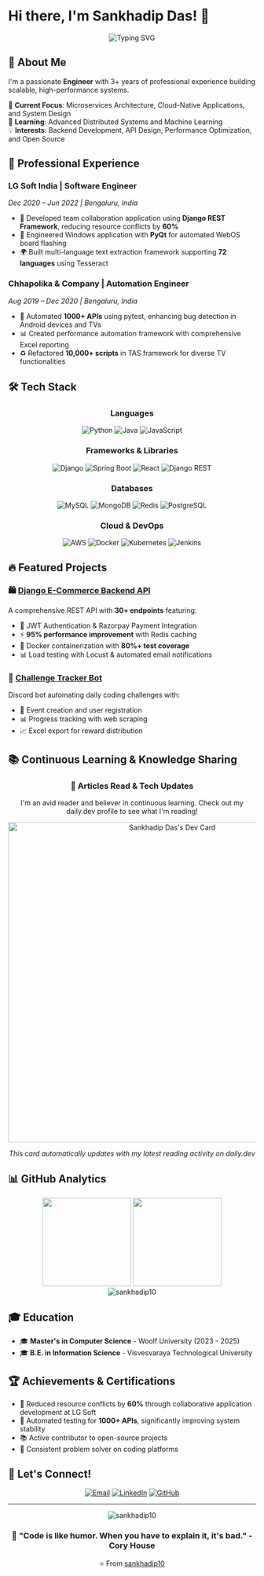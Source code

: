# Hi there, I'm Sankhadip Das! 👋

<div align="center">
  <img src="https://readme-typing-svg.herokuapp.com?font=Fira+Code&pause=1000&color=2E86C1&center=true&vCenter=true&width=435&lines=Developer;Django+%7C+React;Building+Scalable+Systems;Always+Learning%2C+Always+Growing" alt="Typing SVG" />
</div>

## 🚀 About Me

I'm a passionate **Engineer** with 3+ years of professional experience building scalable, high-performance systems. 
<!--Currently pursuing my **Master's in Computer Science** at Woolf University while continuously expanding my technical expertise. -->

🔭 **Current Focus**: Microservices Architecture, Cloud-Native Applications, and System Design  
🌱 **Learning**: Advanced Distributed Systems and Machine Learning  
💡 **Interests**: Backend Development, API Design, Performance Optimization, and Open Source

## 💼 Professional Experience

### **LG Soft India** | Software Engineer
*Dec 2020 – Jun 2022 | Bengaluru, India*
- 🚀 Developed team collaboration application using **Django REST Framework**, reducing resource conflicts by **60%**
- 🔧 Engineered Windows application with **PyQt** for automated WebOS board flashing
- 🌍 Built multi-language text extraction framework supporting **72 languages** using Tesseract

### **Chhapolika & Company** | Automation Engineer
*Aug 2019 – Dec 2020 | Bengaluru, India*
- 🤖 Automated **1000+ APIs** using pytest, enhancing bug detection in Android devices and TVs
- 📊 Created performance automation framework with comprehensive Excel reporting
- ♻️ Refactored **10,000+ scripts** in TAS framework for diverse TV functionalities

## 🛠️ Tech Stack

<div align="center">

### Languages
![Python](https://img.shields.io/badge/Python-3776AB?style=for-the-badge&logo=python&logoColor=white)
![Java](https://img.shields.io/badge/Java-ED8B00?style=for-the-badge&logo=openjdk&logoColor=white)
![JavaScript](https://img.shields.io/badge/JavaScript-F7DF1E?style=for-the-badge&logo=javascript&logoColor=black)

### Frameworks & Libraries
![Django](https://img.shields.io/badge/Django-092E20?style=for-the-badge&logo=django&logoColor=white)
![Spring Boot](https://img.shields.io/badge/Spring_Boot-6DB33F?style=for-the-badge&logo=spring&logoColor=white)
![React](https://img.shields.io/badge/React-20232A?style=for-the-badge&logo=react&logoColor=61DAFB)
![Django REST](https://img.shields.io/badge/Django_REST-ff1709?style=for-the-badge&logo=django&logoColor=white)

### Databases
![MySQL](https://img.shields.io/badge/MySQL-00000F?style=for-the-badge&logo=mysql&logoColor=white)
![MongoDB](https://img.shields.io/badge/MongoDB-4EA94B?style=for-the-badge&logo=mongodb&logoColor=white)
![Redis](https://img.shields.io/badge/Redis-DC382D?style=for-the-badge&logo=redis&logoColor=white)
![PostgreSQL](https://img.shields.io/badge/PostgreSQL-316192?style=for-the-badge&logo=postgresql&logoColor=white)

### Cloud & DevOps
![AWS](https://img.shields.io/badge/AWS-232F3E?style=for-the-badge&logo=amazon-aws&logoColor=white)
![Docker](https://img.shields.io/badge/Docker-2496ED?style=for-the-badge&logo=docker&logoColor=white)
![Kubernetes](https://img.shields.io/badge/Kubernetes-326CE5?style=for-the-badge&logo=kubernetes&logoColor=white)
![Jenkins](https://img.shields.io/badge/Jenkins-D24939?style=for-the-badge&logo=jenkins&logoColor=white)

</div>

## 🔥 Featured Projects

### 🛍️ [Django E-Commerce Backend API](https://github.com/sankhadip10/Capstone_Proj)
A comprehensive REST API with **30+ endpoints** featuring:
- 🔐 JWT Authentication & Razorpay Payment Integration
- ⚡ **95% performance improvement** with Redis caching
- 🐳 Docker containerization with **80%+ test coverage**
- 📊 Load testing with Locust & automated email notifications

<!--
### 🏨 [Hotel Booking System](https://github.com/sankhadip10/hotel-booking-system)
Full-stack platform built with **Spring Boot**, **React**, and **PostgreSQL**:
- ☁️ AWS S3 for image storage
- 📨 Kafka for booking requests & RabbitMQ for messaging
- 🚀 Redis caching for optimal performance
-->

### 🤖 [Challenge Tracker Bot](https://github.com/sankhadip10/ChallengeTrackerBot)
Discord bot automating daily coding challenges with:
- 📅 Event creation and user registration
- 📊 Progress tracking with web scraping
- 📈 Excel export for reward distribution

<!--

### 💻 [Codex - Interactive Coding Environment](https://github.com/sankhadip10/codex)
- 🔥 Firebase authentication
- ⚡ Real-time code execution with Judge0 API
- ☁️ Deployed on Google Cloud Platform
-->

## 📚 Continuous Learning & Knowledge Sharing

<div align="center">
  
### 📖 Articles Read & Tech Updates
I'm an avid reader and believer in continuous learning. Check out my daily.dev profile to see what I'm reading!

<a href="https://app.daily.dev/sankhadipdas10"><img src="https://api.daily.dev/devcards/v2/UTJawqtFVXHi50gT8FlS4.png?r=d46&type=wide" width="652" alt="Sankhadip Das's Dev Card"/></a>

*This card automatically updates with my latest reading activity on daily.dev*

</div>

## 📊 GitHub Analytics

<div align="center">
  <img height="180em" src="https://github-readme-stats.vercel.app/api?username=sankhadip10&show_icons=true&theme=tokyonight&include_all_commits=true&count_private=true"/>
  <img height="180em" src="https://github-readme-stats.vercel.app/api/top-langs/?username=sankhadip10&layout=compact&langs_count=8&theme=tokyonight"/>
</div>

<div align="center">
  <img src="https://github-readme-streak-stats.herokuapp.com/?user=sankhadip10&theme=tokyonight" alt="sankhadip10" />
</div>

## 🎓 Education

- 🎓 **Master's in Computer Science** - Woolf University (2023 - 2025)
- 🎓 **B.E. in Information Science** - Visvesvaraya Technological University

## 🏆 Achievements & Certifications

- 🥇 Reduced resource conflicts by **60%** through collaborative application development at LG Soft
- 🚀 Automated testing for **1000+ APIs**, significantly improving system stability
- 📚 Active contributor to open-source projects
- 🌟 Consistent problem solver on coding platforms

## 🤝 Let's Connect!

<div align="center">
  
[![Email](https://img.shields.io/badge/Email-D14836?style=for-the-badge&logo=gmail&logoColor=white)](mailto:sankhaad@gmail.com)
[![LinkedIn](https://img.shields.io/badge/LinkedIn-0077B5?style=for-the-badge&logo=linkedin&logoColor=white)](https://linkedin.com/in/sankhadip)
[![GitHub](https://img.shields.io/badge/GitHub-100000?style=for-the-badge&logo=github&logoColor=white)](https://github.com/sankhadip10)
<!--
[![Twitter](https://img.shields.io/badge/Twitter-1DA1F2?style=for-the-badge&logo=twitter&logoColor=white)](https://twitter.com/Sankhaad)
-->
</div>

---

<div align="center">
  <img src="https://komarev.com/ghpvc/?username=sankhadip10&label=Profile%20views&color=0e75b6&style=flat" alt="sankhadip10" />
  
  ### 💭 "Code is like humor. When you have to explain it, it's bad." - Cory House
  
  ⭐️ From [sankhadip10](https://github.com/sankhadip10)
</div>
